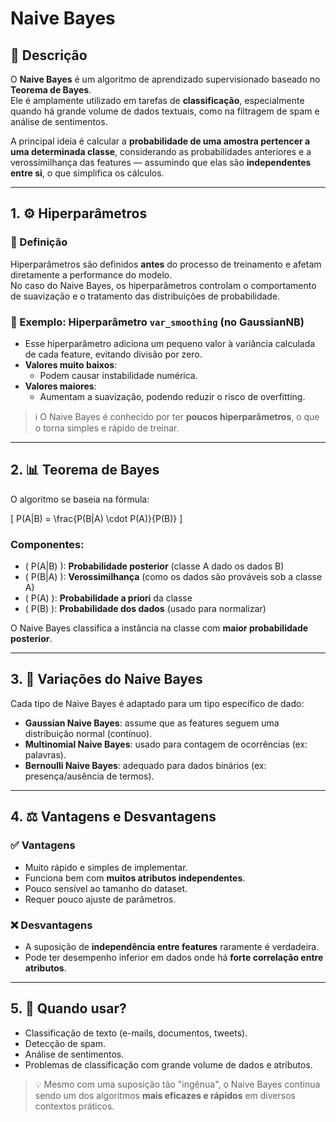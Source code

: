 # Naive Bayes

## 📌 Descrição

O **Naive Bayes** é um algoritmo de aprendizado supervisionado baseado no **Teorema de Bayes**.  
Ele é amplamente utilizado em tarefas de **classificação**, especialmente quando há grande volume de dados textuais, como na filtragem de spam e análise de sentimentos.

A principal ideia é calcular a **probabilidade de uma amostra pertencer a uma determinada classe**, considerando as probabilidades anteriores e a verossimilhança das features — assumindo que elas são **independentes entre si**, o que simplifica os cálculos.

---

## 1. ⚙️ Hiperparâmetros

### 🔹 Definição

Hiperparâmetros são definidos **antes** do processo de treinamento e afetam diretamente a performance do modelo.  
No caso do Naive Bayes, os hiperparâmetros controlam o comportamento de suavização e o tratamento das distribuições de probabilidade.

### 🔸 Exemplo: Hiperparâmetro `var_smoothing` (no GaussianNB)

- Esse hiperparâmetro adiciona um pequeno valor à variância calculada de cada feature, evitando divisão por zero.
- **Valores muito baixos**:
  - Podem causar instabilidade numérica.
- **Valores maiores**:
  - Aumentam a suavização, podendo reduzir o risco de overfitting.

> ℹ️ O Naive Bayes é conhecido por ter **poucos hiperparâmetros**, o que o torna simples e rápido de treinar.

---

## 2. 📊 Teorema de Bayes

O algoritmo se baseia na fórmula:

\[
P(A|B) = \frac{P(B|A) \cdot P(A)}{P(B)}
\]

### Componentes:

- \( P(A|B) \): **Probabilidade posterior** (classe A dado os dados B)
- \( P(B|A) \): **Verossimilhança** (como os dados são prováveis sob a classe A)
- \( P(A) \): **Probabilidade a priori** da classe
- \( P(B) \): **Probabilidade dos dados** (usado para normalizar)

O Naive Bayes classifica a instância na classe com **maior probabilidade posterior**.

---

## 3. 🧠 Variações do Naive Bayes

Cada tipo de Naive Bayes é adaptado para um tipo específico de dado:

- **Gaussian Naive Bayes**: assume que as features seguem uma distribuição normal (contínuo).
- **Multinomial Naive Bayes**: usado para contagem de ocorrências (ex: palavras).
- **Bernoulli Naive Bayes**: adequado para dados binários (ex: presença/ausência de termos).

---

## 4. ⚖️ Vantagens e Desvantagens

### ✅ Vantagens

- Muito rápido e simples de implementar.
- Funciona bem com **muitos atributos independentes**.
- Pouco sensível ao tamanho do dataset.
- Requer pouco ajuste de parâmetros.

### ❌ Desvantagens

- A suposição de **independência entre features** raramente é verdadeira.
- Pode ter desempenho inferior em dados onde há **forte correlação entre atributos**.

---

## 5. 🎯 Quando usar?

- Classificação de texto (e-mails, documentos, tweets).
- Detecção de spam.
- Análise de sentimentos.
- Problemas de classificação com grande volume de dados e atributos.

> 💡 Mesmo com uma suposição tão "ingênua", o Naive Bayes continua sendo um dos algoritmos **mais eficazes e rápidos** em diversos contextos práticos.
